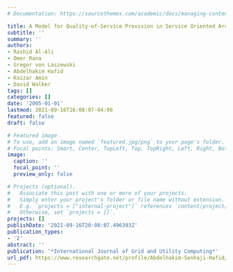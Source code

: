 ```yaml
---
# Documentation: https://sourcethemes.com/academic/docs/managing-content/

title: A Model for Quality-of-Service Provision in Service Oriented Architectures
subtitle: ''
summary: ''
authors:
- Rashid Al-Ali
- Omer Rana
- Gregor von Laszewski
- Abdelhakim Hafid
- Kaizar Amin
- David Walker
tags: []
categories: []
date: '2005-01-01'
lastmod: 2021-09-16T16:08:07-04:00
featured: false
draft: false

# Featured image
# To use, add an image named `featured.jpg/png` to your page's folder.
# Focal points: Smart, Center, TopLeft, Top, TopRight, Left, Right, BottomLeft, Bottom, BottomRight.
image:
  caption: ''
  focal_point: ''
  preview_only: false

# Projects (optional).
#   Associate this post with one or more of your projects.
#   Simply enter your project's folder or file name without extension.
#   E.g. `projects = ["internal-project"]` references `content/project/deep-learning/index.md`.
#   Otherwise, set `projects = []`.
projects: []
publishDate: '2021-09-16T20:08:07.496393Z'
publication_types:
- '2'
abstract: ''
publication: '*International Journal of Grid and Utility Computing*'
url_pdf: https://www.researchgate.net/profile/Abdelhakim-Senhaji-Hafid/publication/228820255_A_model_for_quality-of-service_provision_in_service_oriented_architectures/links/00b7d516c46d6906dc000000/A-model-for-quality-of-service-provision-in-service-oriented-architectures.pdf
---
```

